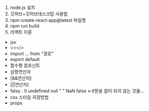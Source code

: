 1. node.js 설치
2. 깃허브+깃허브데스크탑 사용법
3. npm create-react-app@latest 파일명
4. npm run build
5. 리액트 이론 
- jsx 
- <></>
- import ... from "경로"
- export default
- 함수형 컴포넌트
- 삼항연산자 
- [&&연산자]
- [||연산자]
- falsy : 0 undefined null " " NaN false <-if문을 참이 되지 않는 것들...
- css 스타일 지정방법
- props
